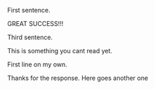 First sentence.


GREAT SUCCESS!!!


Third sentence.

This is something you cant read yet.


First line on my own.


Thanks for the response. Here goes another one

